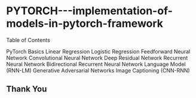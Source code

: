# PYTORCH---implementation-of-models-in-pytorch-framework
 
 Table of Contents

PyTorch Basics
Linear Regression
Logistic Regression
Feedforward Neural Network
Convolutional Neural Network
Deep Residual Network
Recurrent Neural Network
Bidirectional Recurrent Neural Network
Language Model (RNN-LM)
Generative Adversarial Networks
Image Captioning (CNN-RNN)




## Thank You
